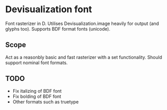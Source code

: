 Devisualization font
=====
Font rasterizer in D.
Utilises Devisualization.image heavily for output (and glyphs too).
Supports BDF format fonts (unicode).

Scope
-----
Act as a reasonbly basic and fast rasterizer with a set functionality.
Should support nominal font formats.

TODO
-----
- Fix italizing of BDF font
- Fix bolding of BDF font
- Other formats such as truetype